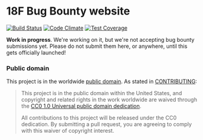 # 18F Bug Bounty website

[![Build Status](https://travis-ci.org/18F/bug-bounty.svg?branch=master)](https://travis-ci.org/18F/bug-bounty)
[![Code Climate](https://codeclimate.com/github/18F/bug-bounty/badges/gpa.svg)](https://codeclimate.com/github/18F/bug-bounty)
[![Test Coverage](https://codeclimate.com/github/18F/bug-bounty/badges/coverage.svg)](https://codeclimate.com/github/18F/bug-bounty/coverage)

**Work in progress**. We're working on it, but we're not accepting bug bounty submissions yet. Please do not submit them here, or anywhere, until this gets officially launched!

### Public domain

This project is in the worldwide [public domain](LICENSE.md).   As stated in [CONTRIBUTING](CONTRIBUTING.md):

> This project is in the public domain within   the United States, and copyright and related rights in the work worldwide are waived through   the [CC0 1.0 Universal public domain dedication](https://creativecommons.org/publicdomain/zero/1.0/).  
>
> All contributions to this project will be released under the CC0 dedication. By submitting a   pull request, you are agreeing to comply with this waiver of copyright interest.
